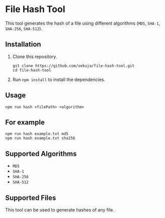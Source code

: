 # File Hash Tool
This tool generates the hash of a file using different algorithms (`MD5`, `SHA-1`, `SHA-256`, `SHA-512`).

## Installation
1. Clone this repository.
   ```
   git clone https://github.com/sekuja/file-hash-tool.git
   cd file-hash-tool
   ```
2. Run `npm install` to install the dependencies.

## Usage
```
npm run hash <filePath> <algorithm>
```

## For example
```
npm run hash example.txt md5
npm run hash example.txt sha256
```

## Supported Algorithms
- `MD5`
- `SHA-1`
- `SHA-256`
- `SHA-512`

## Supported Files
This tool can be used to generate hashes of any file.
